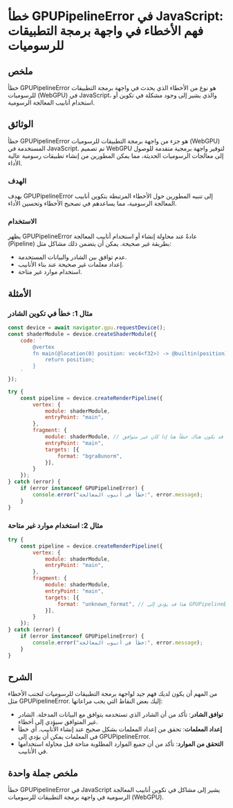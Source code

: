 <!--
Meta Description: # خطأ GPUPipelineError في JavaScript: فهم الأخطاء في واجهة برمجة التطبيقات للرسوميات ## ملخص خطأ GPUPipelineError هو نوع من الأخطاء الذي يحدث في واجهة...
Meta Keywords: gpupipelineerror, خطأ, error, إلى, javascript
-->

# خطأ GPUPipelineError في JavaScript: فهم الأخطاء في واجهة برمجة التطبيقات للرسوميات

## ملخص
خطأ GPUPipelineError هو نوع من الأخطاء الذي يحدث في واجهة برمجة التطبيقات للرسوميات (WebGPU) في JavaScript، والذي يشير إلى وجود مشكلة في تكوين أو استخدام أنابيب المعالجة الرسومية.

## الوثائق
خطأ GPUPipelineError هو جزء من واجهة برمجة التطبيقات للرسوميات (WebGPU) المستخدمة في JavaScript. تم تصميم WebGPU لتوفير واجهة برمجية متقدمة للوصول إلى معالجات الرسوميات الحديثة، مما يمكن المطورين من إنشاء تطبيقات رسومية عالية الأداء.

### الهدف
يهدف GPUPipelineError إلى تنبيه المطورين حول الأخطاء المرتبطة بتكوين أنابيب المعالجة الرسومية، مما يساعدهم في تصحيح الأخطاء وتحسين الأداء.

### الاستخدام
يظهر GPUPipelineError عادةً عند محاولة إنشاء أو استخدام أنابيب المعالجة (Pipeline) بطريقة غير صحيحة. يمكن أن يتضمن ذلك مشاكل مثل:

- عدم توافق بين الشادر والبيانات المستخدمة.
- إعداد معلمات غير صحيحة عند بناء الأنابيب.
- استخدام موارد غير متاحة.

## الأمثلة
### مثال 1: خطأ في تكوين الشادر
```javascript
const device = await navigator.gpu.requestDevice();
const shaderModule = device.createShaderModule({
    code: `
        @vertex
        fn main(@location(0) position: vec4<f32>) -> @builtin(position) vec4<f32> {
            return position;
        }
    `
});

try {
    const pipeline = device.createRenderPipeline({
        vertex: {
            module: shaderModule,
            entryPoint: "main",
        },
        fragment: {
            module: shaderModule, // قد يكون هناك خطأ هنا إذا كان غير متوافق
            entryPoint: "main",
            targets: [{
                format: "bgra8unorm",
            }],
        }
    });
} catch (error) {
    if (error instanceof GPUPipelineError) {
        console.error("خطأ في أنبوب المعالجة:", error.message);
    }
}
```

### مثال 2: استخدام موارد غير متاحة
```javascript
try {
    const pipeline = device.createRenderPipeline({
        vertex: {
            module: shaderModule,
            entryPoint: "main",
        },
        fragment: {
            module: shaderModule,
            entryPoint: "main",
            targets: [{
                format: "unknown_format", // هذا قد يؤدي إلى GPUPipelineError
            }],
        }
    });
} catch (error) {
    if (error instanceof GPUPipelineError) {
        console.error("خطأ في أنبوب المعالجة:", error.message);
    }
}
```

## الشرح
من المهم أن يكون لديك فهم جيد لواجهة برمجة التطبيقات للرسوميات لتجنب الأخطاء مثل GPUPipelineError. إليك بعض النقاط التي يجب مراعاتها:

- **توافق الشادر**: تأكد من أن الشادر الذي تستخدمه يتوافق مع البيانات المدخلة. الشادر غير المتوافق سيؤدي إلى أخطاء.
- **إعداد المعلمات**: تحقق من إعداد المعلمات بشكل صحيح عند إنشاء الأنابيب. أي خطأ في المعلمات يمكن أن يؤدي إلى GPUPipelineError.
- **التحقق من الموارد**: تأكد من أن جميع الموارد المطلوبة متاحة قبل محاولة استخدامها في الأنابيب.

## ملخص جملة واحدة
خطأ GPUPipelineError في JavaScript يشير إلى مشاكل في تكوين أنابيب المعالجة الرسومية في واجهة برمجة التطبيقات للرسوميات (WebGPU).